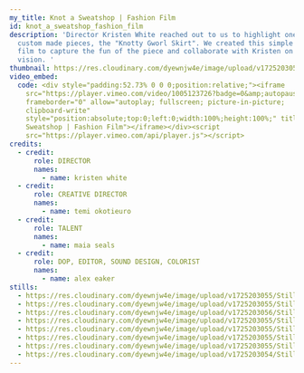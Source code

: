 ```yaml
---
my_title: Knot a Sweatshop | Fashion Film
id: knot_a_sweatshop_fashion_film
description: 'Director Kristen White reached out to us to highlight one of her
  custom made pieces, the "Knotty Gworl Skirt". We created this simple fashion
  film to capture the fun of the piece and collaborate with Kristen on her
  vision. '
thumbnail: https://res.cloudinary.com/dyewnjw4e/image/upload/v1725203055/Stills_v2_1.31.1_ckdrrr.jpg
video_embed:
  code: <div style="padding:52.73% 0 0 0;position:relative;"><iframe
    src="https://player.vimeo.com/video/1005123726?badge=0&amp;autopause=0&amp;player_id=0&amp;app_id=58479"
    frameborder="0" allow="autoplay; fullscreen; picture-in-picture;
    clipboard-write"
    style="position:absolute;top:0;left:0;width:100%;height:100%;" title="Knot a
    Sweatshop | Fashion Film"></iframe></div><script
    src="https://player.vimeo.com/api/player.js"></script>
credits:
  - credit:
      role: DIRECTOR
      names:
        - name: kristen white
  - credit:
      role: CREATIVE DIRECTOR
      names:
        - name: temi okotieuro
  - credit:
      role: TALENT
      names:
        - name: maia seals
  - credit:
      role: DOP, EDITOR, SOUND DESIGN, COLORIST
      names:
        - name: alex eaker
stills:
  - https://res.cloudinary.com/dyewnjw4e/image/upload/v1725203055/Stills_v2_1.27.1_yls0ig.jpg
  - https://res.cloudinary.com/dyewnjw4e/image/upload/v1725203055/Stills_v2_1.26.1_hm2q5p.jpg
  - https://res.cloudinary.com/dyewnjw4e/image/upload/v1725203056/Stills_v2_3.5.1_pwd6zy.jpg
  - https://res.cloudinary.com/dyewnjw4e/image/upload/v1725203055/Stills_v2_1.14.1_ctnjtv.jpg
  - https://res.cloudinary.com/dyewnjw4e/image/upload/v1725203055/Stills_v2_1.9.1_vgfaox.jpg
  - https://res.cloudinary.com/dyewnjw4e/image/upload/v1725203055/Stills_v2_1.31.1_ckdrrr.jpg
  - https://res.cloudinary.com/dyewnjw4e/image/upload/v1725203055/Stills_v2_1.11.1_irgijv.jpg
  - https://res.cloudinary.com/dyewnjw4e/image/upload/v1725203054/Stills_v2_1.1.1_wml4gt.jpg
---
```

